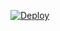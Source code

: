 [![Deploy](https://www.herokucdn.com/deploy/button.png)](https://dashboard.heroku.com/new?template=https://github.com/DAOFarmerTools/x-smile)
